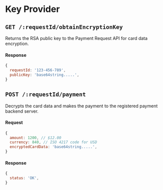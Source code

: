 # Key Provider

## `GET /:requestId/obtainEncryptionKey`

Returns the RSA public key to the Payment Request API for card data encryption.

#### Response

```javascript
{
  requestId: '123-456-789',
  publicKey: 'base64string.....',
}
```

## `POST /:requestId/payment`

Decrypts the card data and makes the payment to the registered payment backend server.

#### Request

```javascript
{
  amount: 1200, // $12.00
  currency: 840, // ISO 4217 code for USD
  encryptedCardData: 'base64string.....',
}
```

#### Response

```javascript
{
  status: 'OK',
}
```
